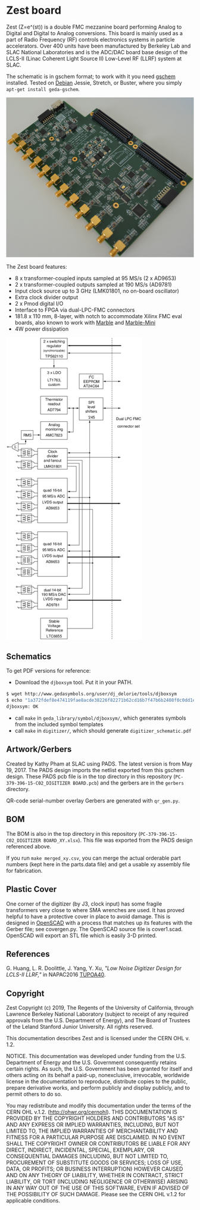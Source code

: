 # Zest board

Zest (Z=e^(st)) is a double FMC mezzanine board performing Analog to Digital and Digital to Analog conversions.
This board is mainly used as a part of Radio Frequency (RF) controls electronics systems in particle accelerators.
Over 400 units have been manufactured by Berkeley Lab and SLAC National Laboratories and is the ADC/DAC board base design of the
LCLS-II (Linac Coherent Light Source II) Low-Level RF (LLRF) system at SLAC.

The schematic is in gschem format; to work with it you
need [gschem](http://wiki.geda-project.org/geda:gaf) installed.
Tested on [Debian](https://www.debian.org) Jessie, Stretch, or Buster, where
you simply `apt-get install geda-gschem`.

![Image of completed board](doc/digitizer_top_x.jpg) 

The Zest board features:

* 8 x transformer-coupled inputs sampled at 95 MS/s (2 x AD9653)
* 2 x transformer-coupled outputs sampled at 190 MS/s (AD9781)
* Input clock source up to 3 GHz (LMK01801, no on-board oscillator)
* Extra clock divider output
* 2 x Pmod digital I/O
* Interface to FPGA via dual-LPC-FMC connectors
* 181.8 x 110 mm, 8-layer, with notch to accommodate Xilinx FMC eval boards, also known to work with [Marble](https://github.com/BerkeleyLab/Marble) and [Marble-Mini](https://github.com/BerkeleyLab/Marble-Mini)
* 4W power dissipation

![block_diagram](doc/digitizer_block.png)

## Schematics

To get PDF versions for reference:

  * Download the `djboxsym` tool. Put it in your PATH.

```bash
$ wget http://www.gedasymbols.org/user/dj_delorie/tools/djboxsym
$ echo "1a372fdef8e474119fae8acde38226f82271b62cd16b7f47b6b2408f0c0dd1ea  djboxsym" | sha256sum -c
djboxsym: OK
```

  * call `make` in `geda_library/symbol/djboxsym/`, which generates symbols from the included symbol templates
  * call `make` in `digitizer/`, which should generate `digitizer_schematic.pdf`

## Artwork/Gerbers

Created by Kathy Pham at SLAC using PADS.  The latest version is from May 19, 2017.
The PADS design imports the netlist exported from this gschem design.
These PADS pcb file is in the top directory in this repository (`PC-379-396-15-C02_DIGITIZER BOARD.pcb`) and the gerbers
are in the `gerbers` directory.

QR-code serial-number overlay Gerbers are generated with `qr_gen.py`.

## BOM

The BOM is also in the top directory in this repository (`PC-379-396-15-C02_DIGITIZER BOARD_XY.xlsx`).
This file was exported from the PADS design referenced above.

If you run `make merged_xy.csv`, you can merge the actual orderable part numbers (kept here
in the parts.data file) and get a usable xy assembly file for fabrication.

## Plastic Cover

One corner of the digitizer (by J3, clock input) has some fragile transformers
very close to where SMA wrenches are used.
It has proved helpful to have a protective cover in place to avoid damage.
This is designed in [OpenSCAD](http://www.openscad.org/) with a process that
matches up its features with the Gerber file; see covergen.py.
The OpenSCAD source file is cover1.scad.
OpenSCAD will export an STL file which is easily 3-D printed.

## References

 G. Huang, L. R. Doolittle, J. Yang, Y. Xu,
*"Low Noise Digitizer Design for LCLS-II LLRF,"* in NAPAC2016
[TUPOA40](http://accelconf.web.cern.ch/AccelConf/napac2016/papers/tupoa40.pdf).


## Copyright

Zest Copyright (c) 2019, The Regents of the University of California, through Lawrence Berkeley National Laboratory (subject to receipt of any required approvals from the U.S. Department of Energy), and The Board of Trustees of the Leland Stanford Junior University. All rights reserved.

This documentation describes Zest and is licensed under the CERN OHL v. 1.2.

NOTICE. This documentation was developed under funding from the U.S. Department of Energy and the U.S. Government consequently retains certain rights. As such, the U.S. Government has been granted for itself and others acting on its behalf a paid-up, nonexclusive, irrevocable, worldwide license in the documentation to reproduce, distribute copies to the public, prepare derivative works, and perform publicly and display publicly, and to permit others to do so.

You may redistribute and modify this documentation under the terms of the CERN OHL v.1.2. (http://ohwr.org/cernohl). THIS DOCUMENTATION IS PROVIDED BY THE COPYRIGHT HOLDERS AND CONTRIBUTORS "AS IS" AND ANY EXPRESS OR IMPLIED WARRANTIES, INCLUDING, BUT NOT LIMITED TO, THE IMPLIED WARRANTIES OF MERCHANTABILITY AND FITNESS FOR A PARTICULAR PURPOSE ARE DISCLAIMED. IN NO EVENT SHALL THE COPYRIGHT OWNER OR CONTRIBUTORS BE LIABLE FOR ANY DIRECT, INDIRECT, INCIDENTAL, SPECIAL, EXEMPLARY, OR CONSEQUENTIAL DAMAGES (INCLUDING, BUT NOT LIMITED TO, PROCUREMENT OF SUBSTITUTE GOODS OR SERVICES; LOSS OF USE, DATA, OR PROFITS; OR BUSINESS INTERRUPTION) HOWEVER CAUSED AND ON ANY THEORY OF LIABILITY, WHETHER IN CONTRACT, STRICT LIABILITY, OR TORT (INCLUDING NEGLIGENCE OR OTHERWISE) ARISING IN ANY WAY OUT OF THE USE OF THIS SOFTWARE, EVEN IF ADVISED OF THE POSSIBILITY OF SUCH DAMAGE. Please see the CERN OHL v.1.2 for applicable conditions.

